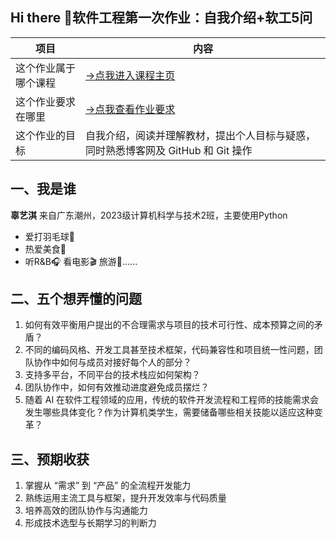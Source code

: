 ## Hi there 👋软件工程第一次作业：自我介绍+软工5问

<!--
**Guu517/Guu517** is a ✨ _special_ ✨ repository because its `README.md` (this file) appears on your GitHub profile.

Here are some ideas to get you started:

- 🔭 I’m currently working on ...
- 🌱 I’m currently learning ...
- 👯 I’m looking to collaborate on ...
- 🤔 I’m looking for help with ...
- 💬 Ask me about ...
- 📫 How to reach me: ...
- 😄 Pronouns: ...
- ⚡ Fun fact: ...
-->
|   项目   |  内容    |
| ---- | ---- |
|  这个作业属于哪个课程   | <a href ="https://edu.cnblogs.com/campus/gdgy/Class12Grade23ComputerScience/" target="_blank"> ->点我进入课程主页 </a> |
|  这个作业要求在哪里   | <a href ="https://www.cnblogs.com/Mark-Zhang/p/19081606" target="_blank">->点我查看作业要求</a> |
|  这个作业的目标 | 自我介绍，阅读并理解教材，提出个人目标与疑惑，同时熟悉博客网及 GitHub 和 Git 操作 |

## 一、我是谁
 **辜艺淇** 来自广东潮州，2023级计算机科学与技术2班，主要使用Python
* 爱打羽毛球🏸 
* 热爱美食🍟 
* 听R&B🎧 看电影🎬 旅游📍......

## 二、五个想弄懂的问题
1. 如何有效平衡用户提出的不合理需求与项目的技术可行性、成本预算之间的矛盾？
2. 不同的编码风格、开发工具甚至技术框架，代码兼容性和项目统一性问题，团队协作中如何与成员对接好每个人的部分？
3. 支持多平台，不同平台的技术栈应如何架构？
4. 团队协作中，如何有效推动进度避免成员摆烂？ 
5. 随着 AI 在软件工程领域的应用，传统的软件开发流程和工程师的技能需求会发生哪些具体变化？作为计算机类学生，需要储备哪些相关技能以适应这种变革？

## 三、预期收获
1. 掌握从 “需求” 到 “产品” 的全流程开发能力
2. 熟练运用主流工具与框架，提升开发效率与代码质量
3. 培养高效的团队协作与沟通能力
4. 形成技术选型与长期学习的判断力
